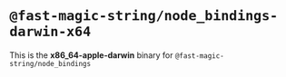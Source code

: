 # `@fast-magic-string/node_bindings-darwin-x64`

This is the **x86_64-apple-darwin** binary for
`@fast-magic-string/node_bindings`
